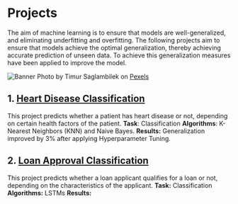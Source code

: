 # Projects
The aim of machine learning is to ensure that models are well-generalized, and eliminating underfitting and overfitting. 
The following projects aim to ensure that models achieve the optimal generalization, thereby achieving accurate prediction of unseen data.
To achieve this generalization measures have been applied to improve the model.

![Banner](https://images.pexels.com/photos/185576/pexels-photo-185576.jpeg?auto=compress&cs=tinysrgb&w=1260&h=750&dpr=2)
Photo by Timur Saglambilek on [Pexels](https://www.pexels.com/photo/analytics-text-185576/)

## 1. [Heart Disease Classification](#)
This project predicts whether a patient has heart disease or not, depending on certain health factors of the patient. 
**Task**: Classification
**Algorithms**: K-Nearest Neighbors (KNN) and Naive Bayes.
**Results:** Generalization improved by 3% after applying Hyperparameter Tuning.

## 2. [Loan Approval Classification](#)
This project predicts whether a loan applicant qualifies for a loan or not, depending on the characteristics of the applicant.
**Task:** Classification
**Algorithms:** LSTMs
**Results:**
